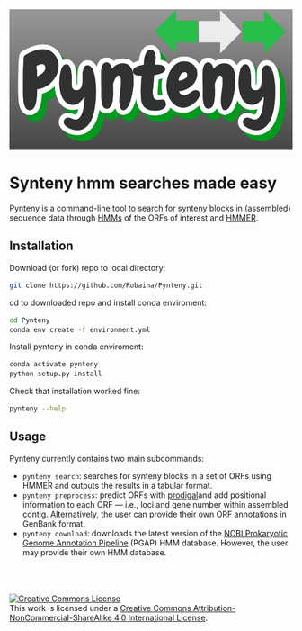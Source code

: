 <img style="width: 100vw; height: 250px" src="assets/pynteny_logo.png">
<br>

# Synteny hmm searches made easy
Pynteny is a command-line tool to search for [synteny](https://en.wikipedia.org/wiki/Synteny) blocks in (assembled) sequence data through [HMMs](https://www.bioinformatics.org/wiki/Hidden_Markov_Model) of the ORFs of interest and [HMMER](http://hmmer.janelia.org/).

## Installation

Download (or fork) repo to local directory:

```bash
git clone https://github.com/Robaina/Pynteny.git
```

cd to downloaded repo and install conda enviroment:

```bash
cd Pynteny
conda env create -f environment.yml
```

Install pynteny in conda enviroment:

```bash
conda activate pynteny
python setup.py install
```

Check that installation worked fine:

```bash
pynteny --help
```

## Usage

Pynteny currently contains two main subcommands:

* `pynteny search`: searches for synteny blocks in a set of ORFs using HMMER and outputs the results in a tabular format.
* `pynteny preprocess`: predict ORFs with [prodigal]()and add positional information to each ORF &mdash; i.e., loci and gene number within assembled contig. Alternatively, the user can provide their own ORF annotations in GenBank format.
* `pynteny download`: downloads the latest version of the [NCBI Prokaryotic Genome Annotation Pipeline](https://github.com/ncbi/pgap) (PGAP) HMM database. However, the user may provide their own HMM database.



<br>
<br>
<br>
<a rel="license" href="http://creativecommons.org/licenses/by-nc-sa/4.0/"><img alt="Creative Commons License" style="border-width:0" src="https://i.creativecommons.org/l/by-nc-sa/4.0/88x31.png" /></a><br />This work is licensed under a <a rel="license" href="http://creativecommons.org/licenses/by-nc-sa/4.0/">Creative Commons Attribution-NonCommercial-ShareAlike 4.0 International License</a>.
